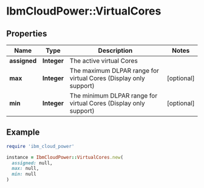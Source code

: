 # IbmCloudPower::VirtualCores

## Properties

| Name | Type | Description | Notes |
| ---- | ---- | ----------- | ----- |
| **assigned** | **Integer** | The active virtual Cores |  |
| **max** | **Integer** | The maximum DLPAR range for virtual Cores (Display only support) | [optional] |
| **min** | **Integer** | The minimum DLPAR range for virtual Cores (Display only support) | [optional] |

## Example

```ruby
require 'ibm_cloud_power'

instance = IbmCloudPower::VirtualCores.new(
  assigned: null,
  max: null,
  min: null
)
```

